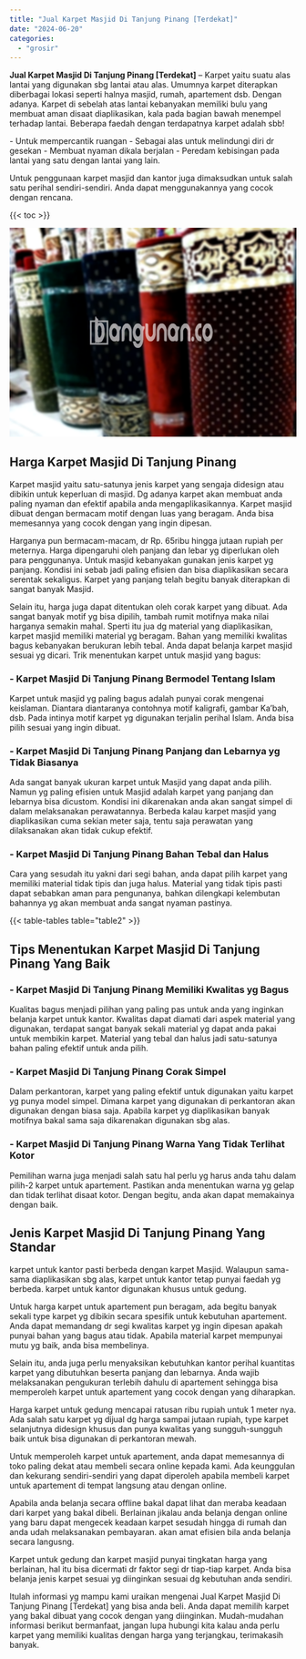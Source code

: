 ```yaml
---
title: "Jual Karpet Masjid Di Tanjung Pinang [Terdekat]"
date: "2024-06-20"
categories: 
  - "grosir"
---
```


**Jual Karpet Masjid Di Tanjung Pinang \[Terdekat\]** – Karpet yaitu suatu alas lantai yang digunakan sbg lantai atau alas. Umumnya karpet diterapkan diberbagai lokasi seperti halnya masjid, rumah, apartement dsb. Dengan adanya. Karpet di sebelah atas lantai kebanyakan memiliki bulu yang membuat aman disaat diaplikasikan, kala pada bagian bawah menempel terhadap lantai. Beberapa faedah dengan terdapatnya karpet adalah sbb!

\- Untuk mempercantik ruangan - Sebagai alas untuk melindungi diri dr gesekan - Membuat nyaman dikala berjalan - Peredam kebisingan pada lantai yang satu dengan lantai yang lain.

Untuk penggunaan karpet masjid dan kantor juga dimaksudkan untuk salah satu perihal sendiri-sendiri. Anda dapat menggunakannya yang cocok dengan rencana.

{{< toc >}}

![Jual Karpet Masjid Di Tanjung Pinang [Terdekat]](/images/grosir-karpet-murah-52.png)

## Harga Karpet Masjid Di Tanjung Pinang

Karpet masjid yaitu satu-satunya jenis karpet yang sengaja didesign atau dibikin untuk keperluan di masjid. Dg adanya karpet akan membuat anda paling nyaman dan efektif apabila anda mengaplikasikannya. Karpet masjid dibuat dengan bermacam motif dengan luas yang beragam. Anda bisa memesannya yang cocok dengan yang ingin dipesan.

Harganya pun bermacam-macam, dr Rp. 65ribu hingga jutaan rupiah per meternya. Harga dipengaruhi oleh panjang dan lebar yg diperlukan oleh para penggunanya. Untuk masjid kebanyakan gunakan jenis karpet yg panjang. Kondisi ini sebab jadi paling efisien dan bisa diaplikasikan secara serentak sekaligus. Karpet yang panjang telah begitu banyak diterapkan di sangat banyak Masjid.

Selain itu, harga juga dapat ditentukan oleh corak karpet yang dibuat. Ada sangat banyak motif yg bisa dipilih, tambah rumit motifnya maka nilai harganya semakin mahal. Sperti itu jua dg material yang diaplikasikan, karpet masjid memiliki material yg beragam. Bahan yang memiliki kwalitas bagus kebanyakan berukuran lebih tebal. Anda dapat belanja karpet masjid sesuai yg dicari. Trik menentukan karpet untuk masjid yang bagus:

### \- Karpet Masjid Di Tanjung Pinang Bermodel Tentang Islam

Karpet untuk masjid yg paling bagus adalah punyai corak mengenai keislaman. Diantara diantaranya contohnya motif kaligrafi, gambar Ka’bah, dsb. Pada intinya motif karpet yg digunakan terjalin perihal Islam. Anda bisa pilih sesuai yang ingin dibuat.

### \- Karpet Masjid Di Tanjung Pinang Panjang dan Lebarnya yg Tidak Biasanya

Ada sangat banyak ukuran karpet untuk Masjid yang dapat anda pilih. Namun yg paling efisien untuk Masjid adalah karpet yang panjang dan lebarnya bisa dicustom. Kondisi ini dikarenakan anda akan sangat simpel di dalam melaksanakan perawatannya. Berbeda kalau karpet masjid yang diaplikasikan cuma sekian meter saja, tentu saja perawatan yang dilaksanakan akan tidak cukup efektif.

### \- Karpet Masjid Di Tanjung Pinang Bahan Tebal dan Halus

Cara yang sesudah itu yakni dari segi bahan, anda dapat pilih karpet yang memiliki material tidak tipis dan juga halus. Material yang tidak tipis pasti dapat sebabkan aman para pengunanya, bahkan dilengkapi kelembutan bahannya yg akan membuat anda sangat nyaman pastinya.

{{< table-tables table="table2" >}}

## Tips Menentukan Karpet Masjid Di Tanjung Pinang Yang Baik

### \- Karpet Masjid Di Tanjung Pinang Memiliki Kwalitas yg Bagus

Kualitas bagus menjadi pilihan yang paling pas untuk anda yang inginkan belanja karpet untuk kantor. Kwalitas dapat diamati dari aspek material yang digunakan, terdapat sangat banyak sekali material yg dapat anda pakai untuk membikin karpet. Material yang tebal dan halus jadi satu-satunya bahan paling efektif untuk anda pilih.

### \- Karpet Masjid Di Tanjung Pinang Corak Simpel

Dalam perkantoran, karpet yang paling efektif untuk digunakan yaitu karpet yg punya model simpel. Dimana karpet yang digunakan di perkantoran akan digunakan dengan biasa saja. Apabila karpet yg diaplikasikan banyak motifnya bakal sama saja dikarenakan digunakan sbg alas.

### \- Karpet Masjid Di Tanjung Pinang Warna Yang Tidak Terlihat Kotor

Pemilihan warna juga menjadi salah satu hal perlu yg harus anda tahu dalam pilih-2 karpet untuk apartement. Pastikan anda menentukan warna yg gelap dan tidak terlihat disaat kotor. Dengan begitu, anda akan dapat memakainya dengan baik.

## Jenis Karpet Masjid Di Tanjung Pinang Yang Standar

karpet untuk kantor pasti berbeda dengan karpet Masjid. Walaupun sama-sama diaplikasikan sbg alas, karpet untuk kantor tetap punyai faedah yg berbeda. karpet untuk kantor digunakan khusus untuk gedung.

Untuk harga karpet untuk apartement pun beragam, ada begitu banyak sekali type karpet yg dibikin secara spesifik untuk kebutuhan apartement. Anda dapat memandang dr segi kwalitas karpet yg ingin dipesan apakah punyai bahan yang bagus atau tidak. Apabila material karpet mempunyai mutu yg baik, anda bisa membelinya.

Selain itu, anda juga perlu menyaksikan kebutuhkan kantor perihal kuantitas karpet yang dibutuhkan beserta panjang dan lebarnya. Anda wajib melaksanakan pengukuran terlebih dahulu di apartement sehingga bisa memperoleh karpet untuk apartement yang cocok dengan yang diharapkan.

Harga karpet untuk gedung mencapai ratusan ribu rupiah untuk 1 meter nya. Ada salah satu karpet yg dijual dg harga sampai jutaan rupiah, type karpet selanjutnya didesign khusus dan punya kwalitas yang sungguh-sungguh baik untuk bisa digunakan di perkantoran mewah.

Untuk memperoleh karpet untuk apartement, anda dapat memesannya di toko paling dekat atau membeli secara online kepada kami. Ada keunggulan dan kekurang sendiri-sendiri yang dapat diperoleh apabila membeli karpet untuk apartement di tempat langsung atau dengan online.

Apabila anda belanja secara offline bakal dapat lihat dan meraba keadaan dari karpet yang bakal dibeli. Berlainan jikalau anda belanja dengan online yang baru dapat mengecek keadaan karpet sesudah hingga di rumah dan anda udah melaksanakan pembayaran. akan amat efisien bila anda belanja secara langusng.

Karpet untuk gedung dan karpet masjid punyai tingkatan harga yang berlainan, hal itu bisa dicermati dr faktor segi dr tiap-tiap karpet. Anda bisa belanja jenis karpet sesuai yg diinginkan sesuai dg kebutuhan anda sendiri.

Itulah informasi yg mampu kami uraikan mengenai Jual Karpet Masjid Di Tanjung Pinang \[Terdekat\] yang bisa anda beli. Anda dapat memilih karpet yang bakal dibuat yang cocok dengan yang diinginkan. Mudah-mudahan informasi berikut bermanfaat, jangan lupa hubungi kita kalau anda perlu karpet yang memiliki kualitas dengan harga yang terjangkau, terimakasih banyak.
